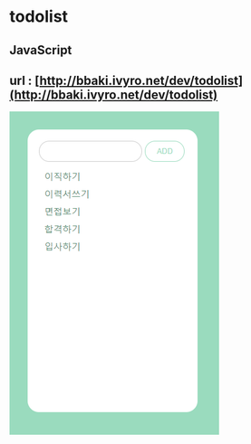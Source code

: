 # todolist

## JavaScript

## url : [http://bbaki.ivyro.net/dev/todolist](http://bbaki.ivyro.net/dev/todolist)

![메인화면](./images/index.png)
